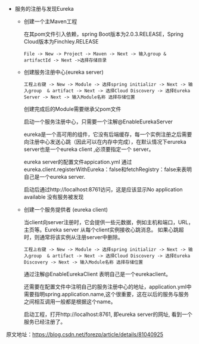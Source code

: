 - 服务的注册与发现Eureka

  - 创建一个主Maven工程

    在其pom文件引入依赖，spring Boot版本为2.0.3.RELEASE，Spring Cloud版本为Finchley.RELEASE
    
    `File -> New -> Project -> Maven -> Next -> 输入group & artifactId -> Next ->选择存储目录`

   - 创建服务注册中心(eureka server)

        `工程上右键 -> New -> Module -> 选择spring initializr -> Next -> 输入group  & artifact -> Next -> 选择Cloud Discovery -> 选择Eureka Server -> Next -> 输入Module名称 选择存储位置`

        创建完成后的Module需要继承父pom文件

        启动一个服务注册中心，只需要一个注解@EnableEurekaServer

        eureka是一个高可用的组件，它没有后端缓存，每一个实例注册之后需要向注册中心发送心跳（因此可以在内存中完成），在默认情况下erureka server也是一个eureka client ,必须要指定一个 server。
        
        eureka server的配置文件appication.yml 通过eureka.client.registerWithEureka：false和fetchRegistry：false来表明自己是一个eureka server.

        启动后通过http://localhost:8761访问，这是应该显示No application available 没有服务被发现

   - 创建一个服务提供者 (eureka client)
   
        当client向server注册时，它会提供一些元数据，例如主机和端口，URL，主页等。Eureka server 从每个client实例接收心跳消息。 如果心跳超时，则通常将该实例从注册server中删除。

        `工程上右键 -> New -> Module -> 选择spring initializr -> Next -> 输入group  & artifact -> Next -> 选择Cloud Discovery -> 选择Eureka Discovery -> Next -> 输入Module名称 选择存储位置`

        通过注解@EnableEurekaClient 表明自己是一个eurekaclient。

        还需要在配置文件中注明自己的服务注册中心的地址，application.yml中需要指明spring.application.name,这个很重要，这在以后的服务与服务之间相互调用一般都是根据这个name。
   
        启动工程，打开http://localhost:8761, 即eureka server的网址, 看到一个服务已经注册了。

原文地址：https://blog.csdn.net/forezp/article/details/81040925